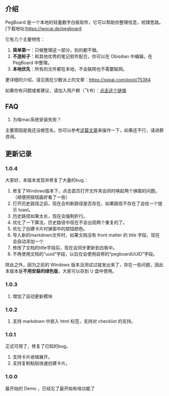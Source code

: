 ## 介绍

PegBoard 是一个本地的轻量数字白板软件，它可以帮助你整理信息，梳理思路。 [下载地址]https://wocai.de/pegboard


它有几个主要特性：
1. **简单第一**：只做整理这一部分，别的都不做。
2. **不造轮子**：和其他优秀的笔记软件配合，你可以在 Obisdian 中编辑，在 PegBoard 中整理。
3. **本地优先**：所有的文件都在本地，不会联网也不需要联网。

更详细的介绍，请见我在少数派上的文章：https://sspai.com/post/75384

如果你有问题或者建议，请加入用户群（飞书）：[点击这个链接](https://applink.feishu.cn/client/chat/chatter/add_by_link?link_token=1dbl32ce-9afe-4b99-b9fd-f2ebf801a808)

## FAQ

1. 为啥mac系统安装失败？

主要原因是我还没做签名，你可以参考[这篇文章](https://macwk.com/article/macos-file-damage)来操作一下，如果还不行，请进群咨询。

## 更新记录

### 1.0.4
大家好，本版本发现并修复了大量的bug：

1. 修复了Windows版本下，点击首页打开文件夹会同时唤起两个弹窗的问题。（顺便把按钮画好看了一些）
2. 打开历史路径之前，现在会判断路径是否存在，如果路径不存在了会给一个提示 toast。
3. 历史路径如果太长，现在会强制折行。
4. 优化了一下算法，历史路径中现在不会出现两个重复的了。
5. 优化了创建卡片时弹窗中的按钮颜色。
6. 导入新的markdown文件时，如果文档没有 front matter 的 title 字段，现在会自动添加一个
7. 修改了文档的title字段后，现在会同步更新到白板中。
8. 不再使用文档的“uuid”字段，以后仅会使用自带的“pegboardUUID”字段。

除此之外，因为之前的 Windows 版本没测试过就发出来了，存在一些问题，因此本版本是**不用安装的绿色版**，大家可以存到 U 盘中使用。

### 1.0.3
1. 增加了自动更新模块

### 1.0.2
1. 支持 markdown 中嵌入 html 标签，支持对 checklist 的支持。

### 1.0.1
正式可用了，修复了已知的bug。
1. 支持卡片收缩展开。
2. 支持复制粘贴快速创建卡片。

### 1.0.0
最开始的 Demo ，已经忘了最开始有啥功能了
